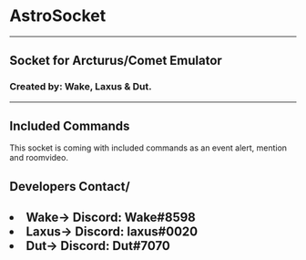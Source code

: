 # AstroSocket
<hr>
<h2>Socket for Arcturus/Comet Emulator</h2>
<h3>Created by: Wake, Laxus & Dut.</h3>
<hr>


<h2>Included Commands</h2>
<p>This socket is coming with included commands as an event alert, mention and roomvideo.</p>

<h2><b>Developers Contact</b>/<h2>
  <li>Wake-> Discord: Wake#8598</li>
  <li>Laxus-> Discord: laxus#0020</li>
  <li>Dut-> Discord: Dut#7070</li>
